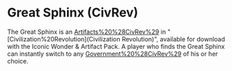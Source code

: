 # Great Sphinx (CivRev)

The Great Sphinx is an [Artifacts%20%28CivRev%29](artifact) in "[Civilization%20Revolution](Civilization Revolution)", available for download with the Iconic Wonder &amp; Artifact Pack.
A player who finds the Great Sphinx can instantly switch to any [Government%20%28CivRev%29](government) of his or her choice.